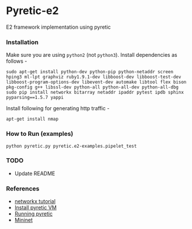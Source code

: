 Pyretic-e2
==========

E2 framework implementation using pyretic

### Installation
Make sure you are using `python2` (not `python3`). Install dependencies as follows -
```
sudo apt-get install python-dev python-pip python-netaddr screen hping3 ml-lpt graphviz ruby1.9.1-dev libboost-dev libboost-test-dev libboost-program-options-dev libevent-dev automake libtool flex bison pkg-config g++ libssl-dev python-all python-all-dev python-all-dbg
sudo pip install networkx bitarray netaddr ipaddr pytest ipdb sphinx pyparsing==1.5.7 yappi
```

Install following for generating http traffic -
```
apt-get install nmap
```

### How to Run (examples)
```
python pyretic.py pyretic.e2-examples.pipelet_test
```

### TODO
* Update README

### References
* [networkx tutorial](https://networkx.github.io/documentation/latest/tutorial/tutorial.html)
* [Install pyretic VM](https://github.com/frenetic-lang/pyretic/wiki/Building-the-Pyretic-VM)
* [Running pyretic](https://github.com/frenetic-lang/pyretic/wiki/running-pyretic)
* [Mininet](https://github.com/mininet/mininet/wiki/Introduction-to-Mininet)

